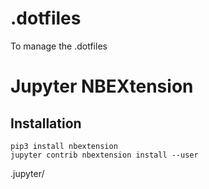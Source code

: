 # .dotfiles
To manage the .dotfiles

# Jupyter NBEXtension

## Installation 
`pip3 install nbextension`  
`jupyter contrib nbextension install --user`


.jupyter/
